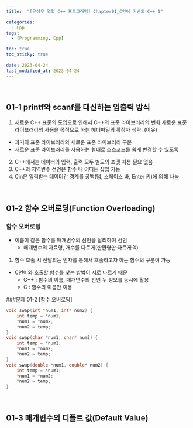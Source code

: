 ```yaml
---
title:  "[윤성우 열혈 C++ 프로그래밍] Chapter01_C언어 기반의 C++ 1"

categories:
  - Cpp
tags:
  - [Programming, Cpp]

toc: true
toc_sticky: true
 
date: 2023-04-24
last_modified_at: 2023-04-24
---
```

<br>

## 01-1 printf와 scanf를 대신하는 입출력 방식

1. 새로운 C++ 표준의 도입으로 인해서 C++의 표준 라이브러리의 변화.새로운 표준 라이브러리의 사용을 목적으로 하는 헤더파일의 확장자 생략.
  (이유)
  - 과거의 표준 라이브러리와 새로운 표준 라이브러리 구분
  - 새로운 표준 라이브러리를 사용하는 형태로 소스코드를 쉽게 변경할 수 있도록
2. C++에서는 데이터의 입력, 출력 모두 별도의 포맷 지정 필요 없음
3. C++의 지역변수 선언은 함수 내 어디든 삽입 가능
4. Cin은 입력받는 데이터간 경계를 공백(탭, 스페이스 바, Enter 키)에 의해 나눔

<br>

## 01-2 함수 오버로딩(Function Overloading)
### 함수 오버로딩
- 이름이 같은 함수를 매개변수의 선언을 달리하여 선언
  - 매개변수의 자료형, 개수를 다르게(~~반환형만 다르게 X~~)
1. 함수 호출 시 전달되는 인자를 통해서 호출하고자 하는 함수의 구분이 가능
  - C언어와 <u>호출할 함수를 찾는 방법</u>이 서로 다르기 때문
    - C++ : 함수의 이름, 매개변수의 선언 두 정보를 동시에 활용
    - C : 함수의 이름만 이용

###문제 01-2 [함수 오버로딩]
```c++
void swap(int *num1, int* num2) {
    int temp = *num1;
    *num1 = *num2;
    *num2 = temp;
}
void swap(char *num1, char* num2) {
    int temp = *num1;
    *num1 = *num2;
    *num2 = temp;
}
void swap(double *num1, double* num2) {
    int temp = *num1;
    *num1 = *num2;
    *num2 = temp;
}
```
<br>

## 01-3 매개변수의 디폴트 값(Default Value)
